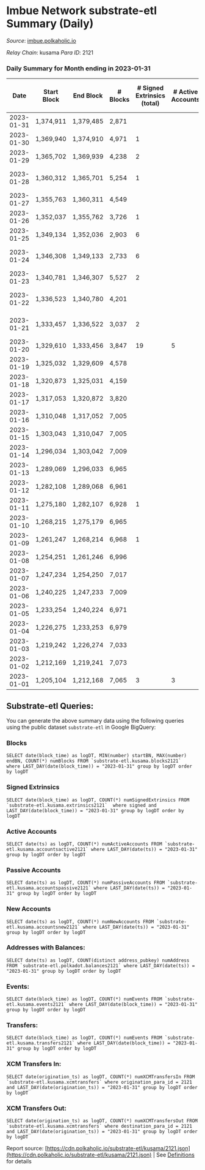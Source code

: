 # Imbue Network substrate-etl Summary (Daily)

_Source_: [imbue.polkaholic.io](https://imbue.polkaholic.io)

*Relay Chain*: kusama
*Para ID*: 2121



### Daily Summary for Month ending in 2023-01-31


| Date | Start Block | End Block | # Blocks | # Signed Extrinsics (total) | # Active Accounts | # Passive | # New | # Addresses with Balances | # Events | # Transfers | # XCM Transfers In | # XCM Transfers Out | Issues | 
| ---- | ----------- | --------- | -------- | --------------------------- | ----------------- | --------- | ----- | ------------------------- | -------- | ----------- | ------------------ | ------------------- | ------ |
| 2023-01-31 | 1,374,911 | 1,379,485 | 2,871 |  |  |  |  |  | 5,744 |   |   |   |  |
| 2023-01-30 | 1,369,940 | 1,374,910 | 4,971 | 1 |  |  |  |  | 9,958 | 1  | 2  | 1  |  |
| 2023-01-29 | 1,365,702 | 1,369,939 | 4,238 | 2 |  |  |  |  | 8,495 | 2  |   | 1  |  |
| 2023-01-28 | 1,360,312 | 1,365,701 | 5,254 | 1 |  |  |  |  | 10,519 | 1  |   | 1  | 136 missing (2.52%) |
| 2023-01-27 | 1,355,763 | 1,360,311 | 4,549 |  |  |  |  |  | 9,100 |   |   |   |  |
| 2023-01-26 | 1,352,037 | 1,355,762 | 3,726 | 1 |  |  |  |  | 7,462 | 1  |   |   |  |
| 2023-01-25 | 1,349,134 | 1,352,036 | 2,903 | 6 |  |  |  |  | 5,856 | 6  |   | 3  |  |
| 2023-01-24 | 1,346,308 | 1,349,133 | 2,733 | 6 |  |  |  |  | 5,525 | 6  | 1  | 4  | 93 missing (3.29%) |
| 2023-01-23 | 1,340,781 | 1,346,307 | 5,527 | 2 |  |  |  |  | 11,073 | 2  |   |   |  |
| 2023-01-22 | 1,336,523 | 1,340,780 | 4,201 |  |  |  |  |  | 8,404 |   |   |   | 57 missing (1.34%) |
| 2023-01-21 | 1,333,457 | 1,336,522 | 3,037 | 2 |  |  |  |  | 6,089 | 1  |   | 1  | 29 missing (0.95%) |
| 2023-01-20 | 1,329,610 | 1,333,456 | 3,847 | 19 | 5 | 9 |  | 330 | 7,830 | 18  |   | 3  |  |
| 2023-01-19 | 1,325,032 | 1,329,609 | 4,578 |  |  |  |  |  | 9,158 |   |   |   |  |
| 2023-01-18 | 1,320,873 | 1,325,031 | 4,159 |  |  |  |  |  | 8,321 |   |   |   |  |
| 2023-01-17 | 1,317,053 | 1,320,872 | 3,820 |  |  |  |  |  | 7,642 |   |   |   |  |
| 2023-01-16 | 1,310,048 | 1,317,052 | 7,005 |  |  |  |  |  | 14,014 |   |   |   |  |
| 2023-01-15 | 1,303,043 | 1,310,047 | 7,005 |  |  |  |  |  | 14,014 |   |   |   |  |
| 2023-01-14 | 1,296,034 | 1,303,042 | 7,009 |  |  |  |  |  | 14,021 |   |   |   |  |
| 2023-01-13 | 1,289,069 | 1,296,033 | 6,965 |  |  |  |  |  | 13,938 |   |   |   |  |
| 2023-01-12 | 1,282,108 | 1,289,068 | 6,961 |  |  |  |  |  | 13,926 |   |   |   |  |
| 2023-01-11 | 1,275,180 | 1,282,107 | 6,928 | 1 |  |  |  |  | 13,876 | 1  |   | 1  |  |
| 2023-01-10 | 1,268,215 | 1,275,179 | 6,965 |  |  |  |  |  | 13,934 |   |   |   |  |
| 2023-01-09 | 1,261,247 | 1,268,214 | 6,968 | 1 |  |  |  |  | 13,954 | 1  |   | 1  |  |
| 2023-01-08 | 1,254,251 | 1,261,246 | 6,996 |  |  |  |  |  | 13,996 |   |   |   |  |
| 2023-01-07 | 1,247,234 | 1,254,250 | 7,017 |  |  |  |  |  | 14,038 |   |   |   |  |
| 2023-01-06 | 1,240,225 | 1,247,233 | 7,009 |  |  |  |  |  | 14,021 |   | 1  |   |  |
| 2023-01-05 | 1,233,254 | 1,240,224 | 6,971 |  |  |  |  |  | 13,946 |   |   |   |  |
| 2023-01-04 | 1,226,275 | 1,233,253 | 6,979 |  |  |  |  |  | 13,940 |   |   |   |  |
| 2023-01-03 | 1,219,242 | 1,226,274 | 7,033 |  |  |  |  |  | 14,070 |   |   |   |  |
| 2023-01-02 | 1,212,169 | 1,219,241 | 7,073 |  |  |  |  |  | 14,150 |   |   |   |  |
| 2023-01-01 | 1,205,104 | 1,212,168 | 7,065 | 3 | 3 |  |  | 323 | 14,155 | 1  | 1  | 1  |  |

## Substrate-etl Queries:
You can generate the above summary data using the following queries using the public dataset `substrate-etl` in Google BigQuery:


### Blocks
```
SELECT date(block_time) as logDT, MIN(number) startBN, MAX(number) endBN, COUNT(*) numBlocks FROM `substrate-etl.kusama.blocks2121`  where LAST_DAY(date(block_time)) = "2023-01-31" group by logDT order by logDT
```


### Signed Extrinsics
```
SELECT date(block_time) as logDT, COUNT(*) numSignedExtrinsics FROM `substrate-etl.kusama.extrinsics2121`  where signed and LAST_DAY(date(block_time)) = "2023-01-31" group by logDT order by logDT
```


### Active Accounts
```
SELECT date(ts) as logDT, COUNT(*) numActiveAccounts FROM `substrate-etl.kusama.accountsactive2121` where LAST_DAY(date(ts)) = "2023-01-31" group by logDT order by logDT
```


### Passive Accounts
```
SELECT date(ts) as logDT, COUNT(*) numPassiveAccounts FROM `substrate-etl.kusama.accountspassive2121` where LAST_DAY(date(ts)) = "2023-01-31" group by logDT order by logDT
```


### New Accounts
```
SELECT date(ts) as logDT, COUNT(*) numNewAccounts FROM `substrate-etl.kusama.accountsnew2121` where LAST_DAY(date(ts)) = "2023-01-31" group by logDT order by logDT
```


### Addresses with Balances:
```
SELECT date(ts) as logDT, COUNT(distinct address_pubkey) numAddress FROM `substrate-etl.polkadot.balances2121` where LAST_DAY(date(ts)) = "2023-01-31" group by logDT order by logDT
```


### Events:
```
SELECT date(block_time) as logDT, COUNT(*) numEvents FROM `substrate-etl.kusama.events2121` where LAST_DAY(date(block_time)) = "2023-01-31" group by logDT order by logDT
```


### Transfers:
```
SELECT date(block_time) as logDT, COUNT(*) numEvents FROM `substrate-etl.kusama.transfers2121` where LAST_DAY(date(block_time)) = "2023-01-31" group by logDT order by logDT
```


### XCM Transfers In:
```
SELECT date(origination_ts) as logDT, COUNT(*) numXCMTransfersIn FROM `substrate-etl.kusama.xcmtransfers` where origination_para_id = 2121 and LAST_DAY(date(origination_ts)) = "2023-01-31" group by logDT order by logDT
```


### XCM Transfers Out:
```
SELECT date(origination_ts) as logDT, COUNT(*) numXCMTransfersOut FROM `substrate-etl.kusama.xcmtransfers` where destination_para_id = 2121 and LAST_DAY(date(origination_ts)) = "2023-01-31" group by logDT order by logDT
```



Report source: [https://cdn.polkaholic.io/substrate-etl/kusama/2121.json](https://cdn.polkaholic.io/substrate-etl/kusama/2121.json) | See [Definitions](/DEFINITIONS.md) for details
